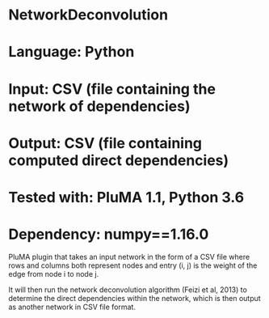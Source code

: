 # NetworkDeconvolution
# Language: Python
# Input: CSV (file containing the network of dependencies)
# Output: CSV (file containing computed direct dependencies)
# Tested with: PluMA 1.1, Python 3.6
# Dependency: numpy==1.16.0

PluMA plugin that takes an input network in the form of a CSV file where
rows and columns both represent nodes and entry (i, j) is the weight of
the edge from node i to node j.

It will then run the network deconvolution algorithm (Feizi et al, 2013)
to determine the direct dependencies within the network, which is then
output as another network in CSV file format.
